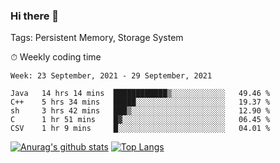 ### Hi there 👋

Tags: Persistent Memory, Storage System

<!--

[![Anurag's github stats](https://github-readme-stats.vercel.app/api?username=wwyf)](https://github.com/anuraghazra/github-readme-stats)

[![Anurag's github stats](https://github-readme-stats.vercel.app/api?username=wwyf&count_private=true)](https://github.com/anuraghazra/github-readme-stats)


[![Top Langs](https://github-readme-stats.vercel.app/api/top-langs/?username=wwyf&count_private=true&&hide=jupyter%20notebook,html)](https://github.com/anuraghazra/github-readme-stats)



-->


⏱ Weekly coding time

<!--START_SECTION:waka-->
```text
Week: 23 September, 2021 - 29 September, 2021

Java   14 hrs 14 mins  ████████████▒░░░░░░░░░░░░   49.46 % 
C++    5 hrs 34 mins   █████░░░░░░░░░░░░░░░░░░░░   19.37 % 
sh     3 hrs 42 mins   ███▒░░░░░░░░░░░░░░░░░░░░░   12.90 % 
C      1 hr 51 mins    █▓░░░░░░░░░░░░░░░░░░░░░░░   06.45 % 
CSV    1 hr 9 mins     █░░░░░░░░░░░░░░░░░░░░░░░░   04.01 % 
```
<!--END_SECTION:waka-->



[![Anurag's github stats](https://github-readme-stats.vercel.app/api?username=wwyf&count_private=true&show_icons=true&hide_border=true)](https://github.com/anuraghazra/github-readme-stats) [![Top Langs](https://github-readme-stats.vercel.app/api/top-langs/?username=wwyf&count_private=true&hide=jupyter%20notebook,html,OpenEdge%20ABL&langs_count=10&layout=compact&hide_border=true)](https://github.com/anuraghazra/github-readme-stats)

<!--

[![willianrod's wakatime stats](https://github-readme-stats.vercel.app/api/wakatime?username=wwyf)](https://github.com/anuraghazra/github-readme-stats)


-->
